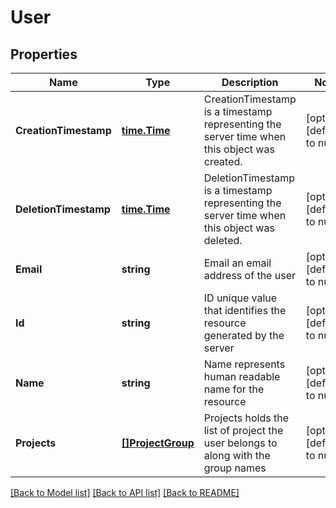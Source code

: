 # User

## Properties
Name | Type | Description | Notes
------------ | ------------- | ------------- | -------------
**CreationTimestamp** | [**time.Time**](time.Time.md) | CreationTimestamp is a timestamp representing the server time when this object was created. | [optional] [default to null]
**DeletionTimestamp** | [**time.Time**](time.Time.md) | DeletionTimestamp is a timestamp representing the server time when this object was deleted. | [optional] [default to null]
**Email** | **string** | Email an email address of the user | [optional] [default to null]
**Id** | **string** | ID unique value that identifies the resource generated by the server | [optional] [default to null]
**Name** | **string** | Name represents human readable name for the resource | [optional] [default to null]
**Projects** | [**[]ProjectGroup**](ProjectGroup.md) | Projects holds the list of project the user belongs to along with the group names | [optional] [default to null]

[[Back to Model list]](../README.md#documentation-for-models) [[Back to API list]](../README.md#documentation-for-api-endpoints) [[Back to README]](../README.md)



